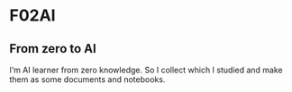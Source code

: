 # F02AI

## From zero to AI

I‘m AI learner from zero knowledge. So I collect which I studied and make them as some documents and notebooks.